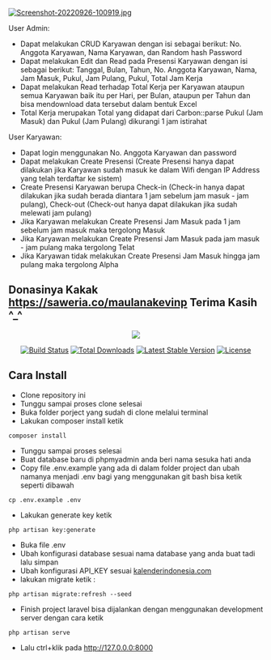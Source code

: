 [![Screenshot-20220926-100919.jpg](https://i.postimg.cc/BvHmMxmT/Screenshot-20220926-100919.jpg)](https://postimg.cc/cK17J8yC)

User Admin:
- Dapat melakukan CRUD Karyawan dengan isi sebagai berikut: No. Anggota Karyawan, Nama Karyawan, dan Random hash Password
- Dapat melakukan Edit dan Read pada Presensi Karyawan dengan isi sebagai berikut: Tanggal, Bulan, Tahun, No. Anggota Karyawan, Nama, Jam Masuk, Pukul, Jam Pulang, Pukul, Total Jam Kerja
- Dapat melakukan Read terhadap Total Kerja per Karyawan ataupun semua Karyawan baik itu per Hari, per Bulan, ataupun per Tahun dan bisa mendownload data tersebut dalam bentuk Excel
- Total Kerja merupakan Total yang didapat dari Carbon::parse Pukul (Jam Masuk) dan Pukul (Jam Pulang) dikurangi 1 jam istirahat

User Karyawan:
- Dapat login menggunakan No. Anggota Karyawan dan password
- Dapat melakukan Create Presensi (Create Presensi hanya dapat dilakukan jika Karyawan sudah masuk ke dalam Wifi dengan IP Address yang telah terdaftar ke sistem)
- Create Presensi Karyawan berupa Check-in (Check-in hanya dapat dilakukan jika sudah berada diantara 1 jam sebelum jam masuk - jam pulang), Check-out (Check-out hanya dapat dilakukan jika sudah melewati jam pulang)
- Jika Karyawan melakukan Create Presensi Jam Masuk pada 1 jam sebelum jam masuk maka tergolong Masuk
- Jika Karyawan melakukan Create Presensi Jam Masuk pada jam masuk - jam pulang maka tergolong Telat
- Jika Karyawan tidak melakukan Create Presensi Jam Masuk hingga jam pulang maka tergolong Alpha

## Donasinya Kakak https://saweria.co/maulanakevinp Terima Kasih ^_^

<p align="center"><img src="https://laravel.com/assets/img/components/logo-laravel.svg"></p>

<p align="center">
<a href="https://travis-ci.org/laravel/framework"><img src="https://travis-ci.org/laravel/framework.svg" alt="Build Status"></a>
<a href="https://packagist.org/packages/laravel/framework"><img src="https://poser.pugx.org/laravel/framework/d/total.svg" alt="Total Downloads"></a>
<a href="https://packagist.org/packages/laravel/framework"><img src="https://poser.pugx.org/laravel/framework/v/stable.svg" alt="Latest Stable Version"></a>
<a href="https://packagist.org/packages/laravel/framework"><img src="https://poser.pugx.org/laravel/framework/license.svg" alt="License"></a>
</p>

## Cara Install
- Clone repository ini
- Tunggu sampai proses clone selesai
- Buka folder porject yang sudah di clone melalui terminal
- Lakukan composer install ketik
```terminal
composer install
```
- Tunggu sampai proses selesai
- Buat database baru di phpmyadmin anda beri nama sesuka hati anda
- Copy file .env.example yang ada di dalam folder project dan ubah namanya menjadi .env
bagi yang menggunakan git bash bisa ketik seperti dibawah
```terminal
cp .env.example .env
```
- Lakukan generate key ketik 
```terminal
php artisan key:generate
```
- Buka file .env
- Ubah konfigurasi database sesuai nama database yang anda buat tadi lalu simpan
- Ubah konfigurasi API_KEY sesuai <a href="kalenderindonesia.com">kalenderindonesia.com</a>
- lakukan migrate ketik :
```terminal
php artisan migrate:refresh --seed
```
- Finish project laravel bisa dijalankan dengan menggunakan development server dengan cara ketik
```terminal
php artisan serve
```
- Lalu ctrl+klik pada http://127.0.0.0:8000
